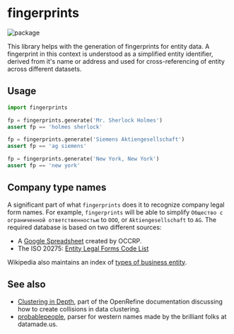# fingerprints

![package](https://github.com/opensanctions/fingerprints/workflows/package/badge.svg)

This library helps with the generation of fingerprints for entity data. A fingerprint
in this context is understood as a simplified entity identifier, derived from it's
name or address and used for cross-referencing of entity across different datasets.

## Usage

```python
import fingerprints

fp = fingerprints.generate('Mr. Sherlock Holmes')
assert fp == 'holmes sherlock'

fp = fingerprints.generate('Siemens Aktiengesellschaft')
assert fp == 'ag siemens'

fp = fingerprints.generate('New York, New York')
assert fp == 'new york'
```

## Company type names

A significant part of what `fingerprints` does it to recognize company legal form
names. For example, `fingerprints` will be able to simplify `Общество с ограниченной ответственностью` to `ООО`, or `Aktiengesellschaft` to `AG`. The required database
is based on two different sources:

* A [Google Spreadsheet](https://docs.google.com/spreadsheets/d/1Cw2xQ3hcZOAgnnzejlY5Sv3OeMxKePTqcRhXQU8rCAw/edit?ts=5e7754cf#gid=0) created by OCCRP.
* The ISO 20275: [Entity Legal Forms Code List](https://www.gleif.org/en/about-lei/code-lists/iso-20275-entity-legal-forms-code-list)

Wikipedia also maintains an index of [types of business entity](https://en.wikipedia.org/wiki/Types_of_business_entity).

## See also

* [Clustering in Depth](https://github.com/OpenRefine/OpenRefine/wiki/Clustering-In-Depth), part of the OpenRefine documentation discussing how to create collisions in data clustering.
* [probablepeople](https://github.com/datamade/probablepeople), parser for western names made by the brilliant folks at datamade.us.

